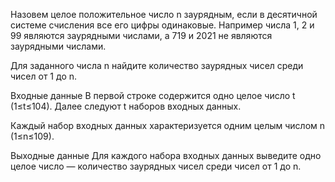 Назовем целое положительное число n заурядным, если в десятичной системе счисления все его цифры одинаковые. Например числа 1, 2 и 99 являются заурядными числами, а 719 и 2021 не являются заурядными числами.

Для заданного числа n найдите количество заурядных чисел среди чисел от 1 до n.

Входные данные
В первой строке содержится одно целое число t (1≤t≤104). Далее следуют t наборов входных данных.

Каждый набор входных данных характеризуется одним целым числом n (1≤n≤109).

Выходные данные
Для каждого набора входных данных выведите одно целое число — количество заурядных чисел среди чисел от 1 до n.
